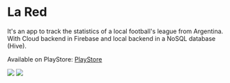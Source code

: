 # La Red

It's an app to track the statistics of a local football's league from Argentina. 
With Cloud backend in Firebase and local backend in a NoSQL database (Hive).


Available on PlayStore: [PlayStore](https://lnkd.in/dSqti-C) 


![](https://media.giphy.com/media/nDNp5XeHdenZ8wXqJ7/giphy.gif)
![](https://media.giphy.com/media/S12YJaYXqRQbsIVKeb/giphy.gif)
